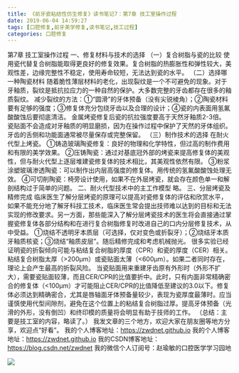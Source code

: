 ```yaml
---
title: 《前牙瓷粘结性仿生修复》读书笔记7：第7章 技工室操作过程
date: 2019-06-04 14:59:27
tags: [口腔修复,前牙美学修复,读书笔记,技工过程]
categories: 口腔修复
---
```

第7章 技工室操作过程
一、修复材料与技术的选择
（一）复合树脂与瓷的比较
使用瓷代替复合树脂能取得更良好的修复效果。复合树脂的热膨胀性和弹性较大，美观性差，边缘完整性不稳定，使用寿命较短，无法达到瓷的水平。
（二）选择哪一种陶瓷材料
随着脆性薄层材料的老化，出现裂纹是一个不可避免的现象。对于牙釉质，裂纹是抵抗拉应力的一种自然的保护。大多数完整的牙齿都存在很多的釉质裂纹。
减少裂纹的方法：①“圆滑”的牙体预备（没有尖锐棱角）；②陶瓷材料要有足够的强度；③修复体充分包绕牙齿以及合理的设计；④瓷的内表面用氢氟酸酸蚀后要彻底清洁。
金属烤瓷修复后瓷的抗拉强度要高于天然牙釉质2-3倍。
瓷贴面不会造成对牙釉质的明显磨损，因为在操作过程中保护了天然的牙体组织。牙齿的舌侧和功能面通常被尽量保存或完整保留。
（三）制作技术的选择
在耐火代型上烤瓷。
①铸造玻璃陶瓷修复：良好的物理和化学特性，但过高的制作费用和有限的美学效果。
②压铸陶瓷：通过对基底冠外部的烤瓷来提高修复体的美观性，但与耐火代型上逐层堆建瓷修复体的技术相比，其美观性依然有限。
③粉浆涂塑玻璃渗透陶瓷：可以制作出内层高强度的修复体。用传统的氢氟酸酸蚀处理无效。
④可切削陶瓷：椅旁设计使用，如果不在外层烤瓷，就会存在颜色单一和解剖结构过于简单的问题。
二、耐火代型技术中的主工作模型
略。
三、分层烤瓷及精修完成
临床医生了解分层烤瓷的原理可以提高对瓷修复体的评估和欣赏水平，如果不能充分地了解牙科技工技术，临床医生常会提出技师难以达到的目标和无法实现的修改要求。另一方面，那些能深入了解分层烤瓷技术的医生将会直接通过掌握瓷修复体各部分结构和在进行复合树脂修复时改进自己的口内分层修复技术，从中受益。
①烧结不透明牙本质层（可选择，仅对变色或折裂牙）；②烧结牙本质牙釉质核瓷；③烧结“釉质皮层”。随后精修完成和考虑机械抛光。
很多实验已经证明瓷的折裂倾向可能与粘结复合树脂的厚度（CPR）和瓷的厚度（CER）相关。粘结复合树脂太厚（>200μm）或瓷贴面太薄（<600μm）。如果二者同时存在，理论上会产生最高的折裂风险。
当瓷贴面用来重建牙齿原有外形时（外形不扩大），需要瓷贴面较薄，而且CER/CPR的比值要折中。此时，只有内面非常精确密合的修复体（<100μm）才可能阻止CER/CPR的比值降低至建议的3.0以下。修复体必须达到精确密合，尤其是唇轴面牙体预备量较少，表现为瓷厚度最薄时。应当谨慎使用代型间隙剂，避免在这个位置上的粘结复合树脂过厚。提高牙体预备（光滑的外形，没有倒凹）和终印模的质量将会明显有助于技师的工作。
（总结：主要是技工室的内容，略读了。）
我发文章的三个地方，欢迎大家在朋友圈等地方分享，欢迎点“好看”。
我的个人博客地址：https://zwdnet.github.io
我的个人博客地址：https://zwdnet.github.io
我的CSDN博客地址：https://blog.csdn.net/zwdnet
我的微信个人订阅号：赵瑜敏的口腔医学学习园地

![](https://zymblog-1258069789.cos.ap-chengdu.myqcloud.com/other/wx.jpg)
